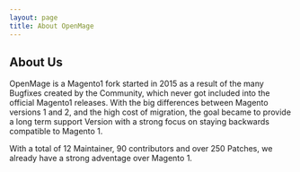 ```yaml
---
layout: page
title: About OpenMage
---
```


## About Us

OpenMage is a Magento1 fork started in 2015 as a result of the many Bugfixes
created by the Community, which never got included into the official Magento1 releases.
With the big differences between Magento versions 1 and 2, and the high cost of migration,
the goal became to provide a long term support Version with a strong focus on staying backwards compatible to Magento 1.

With a total of 12 Maintainer, 90 contributors and over 250 Patches,
we already have a strong adventage over Magento 1.
